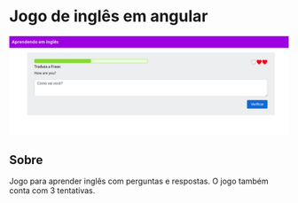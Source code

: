 # Jogo de inglês em angular

[![FVCproductions](https://raw.githubusercontent.com/HigorRobertoDev/imagens/master/jogo-ingles-angular/jogo-ingles.png)]()


## Sobre

Jogo para aprender inglês com perguntas e respostas. O jogo também conta com 3 tentativas.
